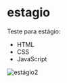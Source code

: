 # estagio
Teste para estágio: 
- HTML
- CSS
- JavaScript


![estágio2](https://user-images.githubusercontent.com/69088210/123491688-b5438a80-d5ed-11eb-821d-47ef98752db8.png)
